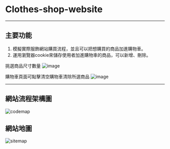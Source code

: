 # Clothes-shop-website
---
## 主要功能
1. 模擬實際服飾網站購買流程，並且可以把想購買的商品加進購物車。
2. 運用瀏覽器cookie來儲存使用者加進購物車的商品，可以新增、刪除。

挑選商品尺寸數量
![image](https://github.com/pt0303ff/Clothes-shop-website/assets/85691121/98145172-11d2-4935-8a62-3c766857d964)

購物車頁面可點擊清空購物車清除所選商品
![image](https://github.com/pt0303ff/Clothes-shop-website/assets/85691121/32d7bb8f-f0c6-4d11-9aad-62938d56d13a)

---
## 網站流程架構圖
![codemap](https://github.com/pt0303ff/Clothes-shop-website/assets/85691121/f7544416-aed2-4817-be61-5b60f259336b)
## 網站地圖
![sitemap](https://github.com/pt0303ff/Clothes-shop-website/assets/85691121/3159e9b3-48e5-4abc-ad9f-178abfdc4dbc)
